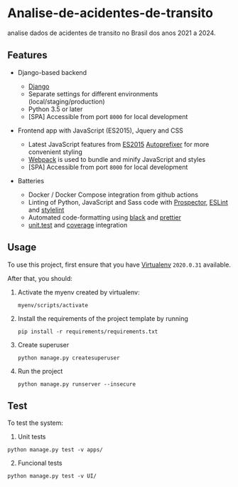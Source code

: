 # Analise-de-acidentes-de-transito
 analise dados de acidentes de transito no Brasil dos anos 2021 a 2024.

## Features

- Django-based backend

    - [Django](https://www.djangoproject.com/)
    - Separate settings for different environments (local/staging/production)
    - Python 3.5 or later
    - [SPA] Accessible from port `8000` for local development

- Frontend app with JavaScript (ES2015), Jquery and CSS

    - Latest JavaScript features from [ES2015](https://babeljs.io/docs/learn-es2015/)
      [Autoprefixer](https://github.com/postcss/autoprefixer) for more convenient styling
    - [Webpack](https://webpack.github.io/) is used to bundle and minify JavaScript and styles
    - [SPA] Accessible from port `8000` for local development

- Batteries

    - Docker / Docker Compose integration from github actions
    - Linting of Python, JavaScript and Sass code with [Prospector](http://prospector.landscape.io/),
      [ESLint](http://eslint.org/) and [stylelint](https://stylelint.io/)
    - Automated code-formatting using [black](https://black.readthedocs.io) and [prettier](https://prettier.io)
    - [unit.test](https://docs.python.org/3/library/unittest.html) and [coverage](https://coverage.readthedocs.io/) integration


## Usage

To use this project, first ensure that you have
[Virtualenv](https://virtualenv.pypa.io/en/latest/) `2020.0.31` available.

After that, you should:
1. Activate the myenv created by virtualenv:
    ```
    myenv/scripts/activate
    ```
2. Install the requirements of the project template by running
    ```
    pip install -r requirements/requirements.txt
    ```
3. Create superuser
    ```
    python manage.py createsuperuser
    ```
    
4. Run the project
    ```
    python manage.py runserver --insecure
    ```

## Test
To test the system:

1. Unit tests
 ```
 python manage.py test -v apps/
 ```
 
 2. Funcional tests
 ```
 python manage.py test -v UI/
 ```

